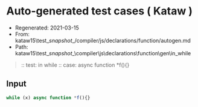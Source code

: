 # Auto-generated test cases ( Kataw )
- Regenerated: 2021-03-15
- From: kataw15\test\__snapshot__/compiler/js/declarations/function/autogen.md
- Path: kataw15\test\__snapshot__\compiler\js\declarations\function\gen\in_while
> :: test: in while
> :: case: async function *f(){}
## Input

`````js
while (x) async function *f(){}
`````
